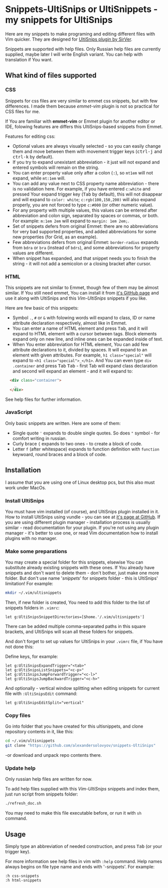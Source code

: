 <!--markdownlint-disable MD033 MD034-->

# Snippets-UltiSnips or UltiSnippets - my snippets for UltiSnips

Here are my snippets to make programing and editing different files with Vim
quicker. They are designed for
[UltiSnips plugin by SirVer](https://github.com/SirVer/UltiSnips).

Snippets are supported with help files. Only Russian help files are currently
supplied, maybe later I will write English variant. You can help with
translation if You want.

## What kind of files supported

### CSS

Snippets for css files are very similar to emmet css snippets, but with few
differences. I made them because *emmet-vim* plugin is not so practical for CSS
files for me.

If You are familiar with **emmet-vim** or Emmet plugin for another editor or
IDE, folowing features are differs this UltiSnips-based snippets from Emmet.

Features for editing css:

- Optional values are always visually selected - so you can easily change them
  and move between them with movement trigger keys (<kbd>ctrl-j</kbd> and
  <kbd>ctrl-k</kbd> by default).
- If you try to expand unexistant abbreviation - it just will not expand and
  entered symbols will remain on the string.
- You can enter property value only after a colon (<kbd>:</kbd>), so `mt1em`
  will not expand, while `mt:1em` will.
- You can add any value next to CSS property name abbreviation - there is no
  validation here. For example, if you have entered `c:white` and pressed
  Your expand trigger key (<kbd>Tab</kbd> by default), this will not disappear
  and will expand to `color: white`; `c:rgb(100,150,200)` will also expand
  properly, you are not forced to type `c:#000` (or other numeric value).
- For any property with multiple values, this values can be entered after
  abbreviation and colon sign, separated by spaces or commas, or both. For
  example: `m:1em 2em` will expand to `margin: 1em 2em;`.
- Set of snippets defers from original Emmet: there are no abbreviations for
  very bad supported properties, and added abbreviations for some new properties
  (for Grid, as an example).
- Few abbreviations defers from original Emmet: `border-radius` expands from
  `bdra` or `bra` (instead of `bdrs`), and some  abbreviations for property
  values are different.
- When snippet has expanded, and that snippet needs you to finish the string -
  it will not add a semicolon or a closing bracket after cursor.

### HTML

This snippets are not similar to Emmet, though few of them may be almost
similar. If You still need emmet, You can install it from
[it's GitHub page](http://mattn.github.io/emmet-vim) and use it along with
UltiSnips and this *Vim-UltiSnips* snippets if you like.

Here are few basic of this snippets:

- Symbol `.`, `#` or `&` with folowing words will expand to class, ID or name
  attribute declaration respectively, almost like in Emmet.
- You can enter a name of HTML element and press <kbd>Tab</kbd>, and it will
  expand to HTML element with a cursor between tags. Block elements expand only
  on new line, and inline ones can be expanded inside of text.
- When You enter abbreviation for HTML element, You can add few attribute
  declarations to it, divided by spaces. It will expand to an element with given
  attributes. For example, `h1 class="special"` will expand to
  `<h1 class="special">_</h1>`. And You can even type
  `div .container` and press <kbd>Tab</kbd> <kbd>Tab</kbd> - first Tab will
  expand class declaration and second will expand an element - and it will
  expand to:

~~~html
  <div class="container">
    _
  </div>
~~~

See help files for further information.

### JavaScript

Only basic snippets are written. Here are some of them:

- Single quote `'` expands to double single quotes. So does `"` symbol - for comfort
  writing in russian.
- Curly brace `{` expands to two ones - to create a block of code.
- Letter `f` (after whitespace) expands to function definition with `function`
  keywoard, round braces and a block of code.

## Installation

I assume that you are using one of Linux desktop pcs, but this also must work
under MacOs.

### Install UltiSnips

You must have vim installed (of course), and UltiSnips plugin installed in it.
How to install UltiSnips using vundle - you can see at
[it's page at GitHub](https://github.com/sirver/UltiSnips).
If you are using different plugin manager - installation process is usually
similar - read documentation for your plugin. If you're not using any plugin
manager - it's better to use one, or read Vim documentation how to install
plugins with no manager.

### Make some preparations

You may create a special folder for this snippets, elsewise You can substitute
already existing snippets with these ones. If You already have
snippets and don't want to delete them - don't bother, just make one more
folder. But don't use name '*snippets*' for snippets folder - this is UltiSnips'
limitation! For example:

~~~sh
mkdir ~/.vim/ultisnippets
~~~

Then, if new folder is created, You need to add this folder to the list of
snippets folders in `.vimrc`:

~~~vim
let g:UltiSnipsSnippetDirectories=[$home.'/.vim/ultisnippets']
~~~

There can be added multiple comma-separated paths in this square brackets, and
UltiSnips will scan all these folders for snippets.

And don't forget to set up values for UltiSnips in your `.vimrc` file, if You
have not done this:

Define keys, for example:

~~~vim
let g:UltiSnipsExpandTrigger="<tab>"
let g:UltiSnipsListSnippets="<c-p>"
let g:UltiSnipsJumpForwardTrigger="<c-l>"
let g:UltiSnipsJumpBackwardTrigger="<c-h>"
~~~

And optionally - vertical window splitting when editing snippets for current
file with `:UltiSnipsEdit` command:

~~~vim
let g:UltiSnipsEditSplit="vertical"
~~~

### Copy files

Go into folder that you have created for this ultisnippets, and clone repository
contents in it, like this:

~~~sh
cd ~/.vim/ultisnippets
git clone "https://github.com/alexandersolovyov/snippets-UltiSnips"
~~~

-or download and unpack repo contents there.

### Update help

Only russian help files are written for now.

To add help files supplied with this *Vim-UltiSnips* snippets and index them,
just run script from snippets folder:

~~~sh
./refresh_doc.sh
~~~

You may need to make this file executable before, or run it with `sh` command.

## Usage

Simply type an abbreviation of needed construction, and press <kbd>Tab</kbd> (or
your trigger key).

For more information see help files in vim with `:help` command. Help names
always begins on file type name and ends with '-snippets'. For example:

~~~vim
:h css-snippets
:h html-snippets
~~~
